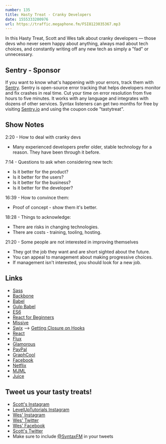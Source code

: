 ```yaml
---
number: 135
title: Hasty Treat - Cranky Developers
date: 1555333200976
url: https://traffic.megaphone.fm/FSI8123035367.mp3
---
```


In this Hasty Treat, Scott and Wes talk about cranky developers — those devs who never seem happy about anything, always mad about tech choices, and constantly writing off any new tech as simply a "fad" or unnecessary. 

## Sentry - Sponsor
If you want to know what's happening with your errors, track them with [Sentry](https://sentry.io/). Sentry is open-source error tracking that helps developers monitor and fix crashes in real time. Cut your time on error resolution from five hours to five minutes. It works with any language and integrates with dozens of other services. Syntax listeners can get two months for free by visiting [Sentry.io](https://sentry.io/) and using the coupon code "tastytreat".

## Show Notes

2:20 - How to deal with cranky devs

* Many experienced developers prefer older, stable technology for a reason. They have been through it before. 

7:14 - Questions to ask when considering new tech:

* Is it better for the product?
* Is it better for the users?
* Is it better for the business?
* Is it better for the developer?

16:39 - How to convince them:

* Proof of concept - show them it's better.

18:28 - Things to acknowledge:

* There are risks in changing technologies.
* There are costs - training, tooling, hosting.

21:20 - Some people are not interested in improving themselves

* They got the job they want and are short sighted about the future.
* You can appeal to management about making progressive choices.
* If management isn't interested, you should look for a new job.

## Links
* [Sass](https://sass-lang.com/)
* [Backbone](https://backbonejs.org/)
* [Babel](https://babeljs.io/)
* [Gulp Babel](https://github.com/babel/gulp-babel)
* [ES6](https://es6.io/)
* [React for Beginners](https://reactforbeginners.com/)
* [Missive](https://missiveapp.com/)
* [Swix](https://www.swixsport.com/) --> [Getting Closure on Hooks](https://youtu.be/Wt4kuspJIxY?t=3184)
* [React](https://reactjs.org/)
* [Flux](https://justgetflux.com/)
* [Glamorous](https://glamorous.rocks/)
* [PayPal](https://www.paypal.com/)
* [GraphCool](https://www.graph.cool/)
* [Facebook](https://www.facebook.com/)
* [Netflix](https://www.netflix.com/)
* [MJML](https://mjml.io/)
* [Juice](https://github.com/Automattic/juice)

## Tweet us your tasty treats!
* [Scott's Instagram](https://www.instagram.com/stolinski/)
* [LevelUpTutorials Instagram](https://www.instagram.com/LevelUpTutorials/)
* [Wes' Instagram](https://www.instagram.com/wesbos/)
* [Wes' Twitter](https://twitter.com/wesbos)
* [Wes' Facebook](https://www.facebook.com/wesbos.developer)
* [Scott's Twitter](https://twitter.com/stolinski)
* Make sure to include [@SyntaxFM](https://twitter.com/SyntaxFM) in your tweets
